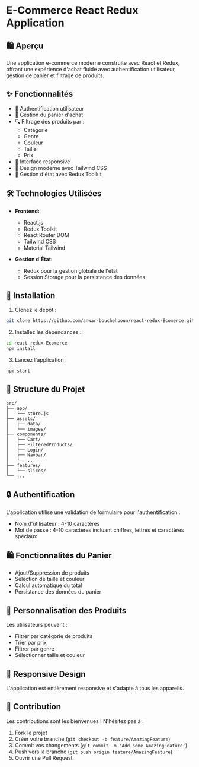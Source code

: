 # E-Commerce React Redux Application

## 🛍️ Aperçu

Une application e-commerce moderne construite avec React et Redux, offrant une expérience d'achat fluide avec authentification utilisateur, gestion de panier et filtrage de produits.

## ✨ Fonctionnalités

- 🔐 Authentification utilisateur
- 🛒 Gestion du panier d'achat
- 🔍 Filtrage des produits par :
  - Catégorie
  - Genre
  - Couleur
  - Taille
  - Prix
- 📱 Interface responsive
- 🎨 Design moderne avec Tailwind CSS
- 🔄 Gestion d'état avec Redux Toolkit

## 🛠️ Technologies Utilisées

- **Frontend:**

  - React.js
  - Redux Toolkit
  - React Router DOM
  - Tailwind CSS
  - Material Tailwind

- **Gestion d'État:**
  - Redux pour la gestion globale de l'état
  - Session Storage pour la persistance des données

## 🚀 Installation

1. Clonez le dépôt :

```bash
git clone https://github.com/anwar-bouchehboun/react-redux-Ecomerce.git
```

2. Installez les dépendances :

```bash
cd react-redux-Ecomerce
npm install
```

3. Lancez l'application :

```bash
npm start
```

## 📁 Structure du Projet

```
src/
├── app/
│   └── store.js
├── assets/
│   ├── data/
│   └── images/
├── components/
│   ├── Cart/
│   ├── FilteredProducts/
│   ├── Login/
│   ├── Navbar/
│   └── ...
├── features/
│   └── slices/
└── ...
```

## 🔒 Authentification

L'application utilise une validation de formulaire pour l'authentification :

- Nom d'utilisateur : 4-10 caractères
- Mot de passe : 4-10 caractères incluant chiffres, lettres et caractères spéciaux

## 🛍️ Fonctionnalités du Panier

- Ajout/Suppression de produits
- Sélection de taille et couleur
- Calcul automatique du total
- Persistance des données du panier

## 🎨 Personnalisation des Produits

Les utilisateurs peuvent :

- Filtrer par catégorie de produits
- Trier par prix
- Filtrer par genre
- Sélectionner taille et couleur

## 📱 Responsive Design

L'application est entièrement responsive et s'adapte à tous les appareils.

## 🤝 Contribution

Les contributions sont les bienvenues ! N'hésitez pas à :

1. Fork le projet
2. Créer votre branche (`git checkout -b feature/AmazingFeature`)
3. Commit vos changements (`git commit -m 'Add some AmazingFeature'`)
4. Push vers la branche (`git push origin feature/AmazingFeature`)
5. Ouvrir une Pull Request

